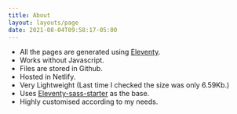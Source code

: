```yaml
---
title: About
layout: layouts/page
date: 2021-08-04T09:58:17-05:00
---
```


- All the pages are generated using [Eleventy](https://www.11ty.dev/).
- Works without Javascript.
- Files are stored in Github.
- Hosted in Netlify.
- Very Lightweight (Last time I checked the size was only 6.59Kb.)
- Uses <a href="https://github.com/5t3ph/11ty-sass-skeleton">Eleventy-sass-starter</a> as the base.
- Highly customised according to my needs.
